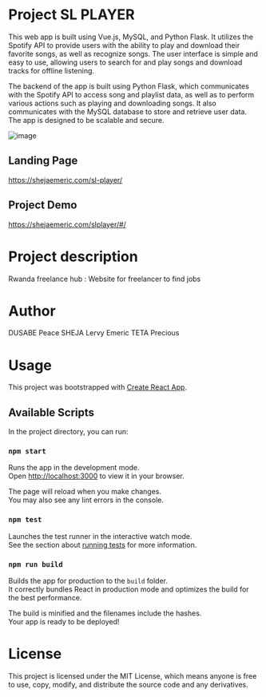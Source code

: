 # Project SL PLAYER
    
This web app is built using Vue.js, MySQL, and Python Flask. It utilizes the Spotify API to provide users with the ability to play and download their favorite songs, as well as recognize songs. The user interface is simple and easy to use, allowing users to search for and play songs and download tracks for offline listening.

The backend of the app is built using Python Flask, which communicates with the Spotify API to access song and playlist data, as well as to perform various actions such as playing and downloading songs. It also communicates with the MySQL database to store and retrieve user data. The app is designed to be scalable and secure.

![image](https://i.ibb.co/P1CBH3Z/Screenshot-from-2023-01-12-18-33-39.png)

## Landing Page
https://shejaemeric.com/sl-player/

## Project Demo
https://shejaemeric.com/slplayer/#/

# Project description
Rwanda freelance hub : Website for freelancer to find jobs

# Author
DUSABE Peace
SHEJA Lervy Emeric
TETA Precious

# Usage
This project was bootstrapped with [Create React App](https://github.com/facebook/create-react-app).

## Available Scripts

In the project directory, you can run:

### `npm start`

Runs the app in the development mode.\
Open [http://localhost:3000](http://localhost:3000) to view it in your browser.

The page will reload when you make changes.\
You may also see any lint errors in the console.

### `npm test`

Launches the test runner in the interactive watch mode.\
See the section about [running tests](https://facebook.github.io/create-react-app/docs/running-tests) for more information.

### `npm run build`

Builds the app for production to the `build` folder.\
It correctly bundles React in production mode and optimizes the build for the best performance.

The build is minified and the filenames include the hashes.\
Your app is ready to be deployed!


# License
This project is licensed under the MIT License, which means anyone is free to use, copy, modify, and distribute the source code and any derivatives.
